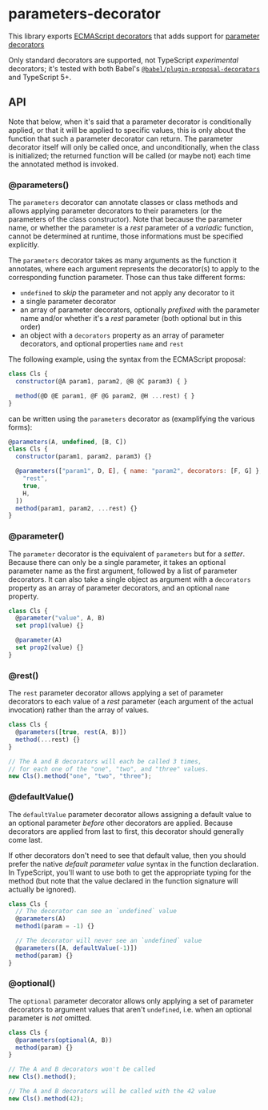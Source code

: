 # parameters-decorator

This library exports [ECMAScript decorators](https://github.com/tc39/proposal-decorators) that adds support for [parameter decorators](https://github.com/tc39/proposal-class-method-parameter-decorators/blob/4be5af502e54d27fd6b2cb7e37b9de8577e54c09/README.md)

Only standard decorators are supported, not TypeScript _experimental_ decorators;
it's tested with both Babel's [`@babel/plugin-proposal-decorators`](https://babeljs.io/docs/babel-plugin-proposal-decorators) and TypeScript 5+.

## API

Note that below, when it's said that a parameter decorator is conditionally applied, or that it will be applied to specific values, this is only about the function that such a parameter decorator can return.
The parameter decorator itself will only be called once, and unconditionally, when the class is initialized; the returned function will be called (or maybe not) each time the annotated method is invoked.

### @parameters()

The `parameters` decorator can annotate classes or class methods and allows applying parameter decorators to their parameters (or the parameters of the class constructor).
Note that because the parameter name, or whether the parameter is a _rest_ parameter of a _variadic_ function, cannot be determined at runtime, those informations must be specified explicitly.

The `parameters` decorator takes as many arguments as the function it annotates, where each argument represents the decorator(s) to apply to the corresponding function parameter.
Those can thus take different forms:

- `undefined` to _skip_ the parameter and not apply any decorator to it
- a single parameter decorator
- an array of parameter decorators, optionally _prefixed_ with the parameter name and/or whether it's a _rest_ parameter (both optional but in this order)
- an object with a `decorators` property as an array of parameter decorators, and optional properties `name` and `rest`

The following example, using the syntax from the ECMAScript proposal:

```js
class Cls {
  constructor(@A param1, param2, @B @C param3) { }

  method(@D @E param1, @F @G param2, @H ...rest) { }
}
```

can be written using the `parameters` decorator as (examplifying the various forms):

```js
@parameters(A, undefined, [B, C])
class Cls {
  constructor(param1, param2, param3) {}

  @parameters(["param1", D, E], { name: "param2", decorators: [F, G] }, [
    "rest",
    true,
    H,
  ])
  method(param1, param2, ...rest) {}
}
```

### @parameter()

The `parameter` decorator is the equivalent of `parameters` but for a _setter_.
Because there can only be a single parameter, it takes an optional parameter name as the first argument, followed by a list of parameter decorators.
It can also take a single object as argument with a `decorators` property as an array of parameter decorators, and an optional `name` property.

```js
class Cls {
  @parameter("value", A, B)
  set prop1(value) {}

  @parameter(A)
  set prop2(value) {}
}
```

### @rest()

The `rest` parameter decorator allows applying a set of parameter decorators to each value of a _rest_ parameter (each argument of the actual invocation) rather than the array of values.

```js
class Cls {
  @parameters([true, rest(A, B)])
  method(...rest) {}
}

// The A and B decorators will each be called 3 times,
// for each one of the "one", "two", and "three" values.
new Cls().method("one", "two", "three");
```

### @defaultValue()

The `defaultValue` parameter decorator allows assigning a default value to an optional parameter _before_ other decorators are applied.
Because decorators are applied from last to first, this decorator should generally come last.

If other decorators don't need to see that default value, then you should prefer the native _default parameter value_ syntax in the function declaration.
In TypeScript, you'll want to use both to get the appropriate typing for the method (but note that the value declared in the function signature will actually be ignored).

```js
class Cls {
  // The decorator can see an `undefined` value
  @parameters(A)
  method1(param = -1) {}

  // The decorator will never see an `undefined` value
  @parameters([A, defaultValue(-1)])
  method(param) {}
}
```

### @optional()

The `optional` parameter decorator allows only applying a set of parameter decorators to argument values that aren't `undefined`, i.e. when an optional parameter is _not_ omitted.

```js
class Cls {
  @parameters(optional(A, B))
  method(param) {}
}

// The A and B decorators won't be called
new Cls().method();

// The A and B decorators will be called with the 42 value
new Cls().method(42);
```
